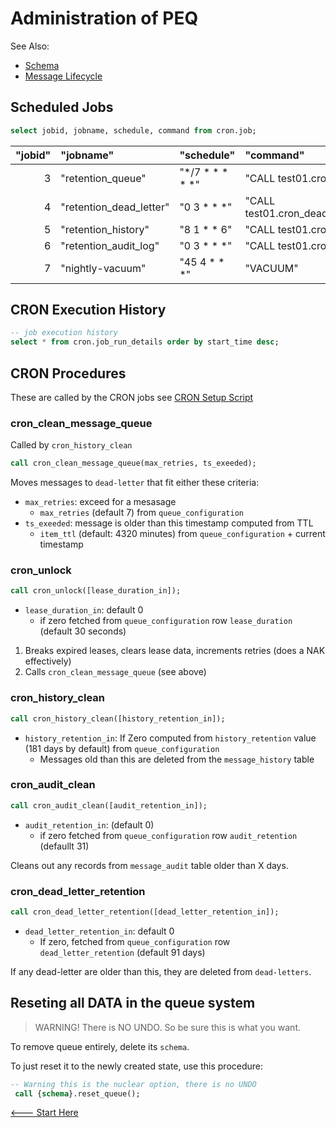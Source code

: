 # Administration of PEQ

See Also:
* [Schema](./SCHEMA.md)
* [Message Lifecycle](./MESSAGE_LIFECYCLE.md)

## Scheduled Jobs

```sql
select jobid, jobname, schedule, command from cron.job;
```

| "jobid" | "jobname" | "schedule" | "command" |
|--:|:---|:---|:---|
| 3 | "retention_queue" | "*/7 * * * * *" | "CALL test01.cron_unlock(0)" |
| 4 | "retention_dead_letter" | "0 3 * * *" | "CALL test01.cron_dead_letter_retention(0)" |
| 5 | "retention_history" | "8 1 * * 6" | "CALL test01.cron_history_clean(0)" |
| 6 | "retention_audit_log" | "0 3 * * *" | "CALL test01.cron_audit_clean(0)" |
| 7 | "nightly-vacuum" | "45 4 * * *" | "VACUUM" |


## CRON Execution History

```sql
-- job execution history
select * from cron.job_run_details order by start_time desc;
```

## CRON Procedures

These are called by the CRON jobs see [CRON Setup Script](../data/sql/800_Cron_Setup.sql)

### cron_clean_message_queue

Called by `cron_history_clean`

```sql
call cron_clean_message_queue(max_retries, ts_exeeded);
```

Moves messages to `dead-letter` that fit either these criteria:

- `max_retries`: exceed for a mesasage
    - `max_retries` (default 7) from `queue_configuration`
- `ts_exeeded`: message is older than this timestamp computed from TTL
  - `item_ttl` (default: 4320 minutes) from `queue_configuration` + current timestamp

### cron_unlock

```sql
call cron_unlock([lease_duration_in]);
```

- `lease_duration_in`: default 0
  - if zero fetched from `queue_configuration` row `lease_duration` (default 30 seconds)

1. Breaks expired leases, clears lease data, increments retries (does a NAK effectively)
2. Calls `cron_clean_message_queue` (see above)

### cron_history_clean

```sql
call cron_history_clean([history_retention_in]);
```
* `history_retention_in`: If Zero computed from `history_retention` value (181 days by default) from `queue_configuration`
   - Messages old than this are deleted from the `message_history` table

### cron_audit_clean

```sql
call cron_audit_clean([audit_retention_in]);
```

- `audit_retention_in`: (default 0)
  - if zero fetched from `queue_configuration` row `audit_retention` (defaullt 31)

Cleans out any records from `message_audit` table older than X days.

### cron_dead_letter_retention

```sql
call cron_dead_letter_retention([dead_letter_retention_in]);
```

* `dead_letter_retention_in`: default 0
   - If zero, fetched from `queue_configuration` row `dead_letter_retention` (default 91 days)

If any dead-letter are older than this, they are deleted from `dead-letters`.

## Reseting all DATA in the queue system

> WARNING! There is NO UNDO. So be sure this is what you want.

To remove queue entirely, delete its `schema`. 

To just reset it to the newly created state, use this procedure:

```sql
-- Warning this is the nuclear option, there is no UNDO
 call {schema}.reset_queue();
```

[<--- Start Here](./README.md)